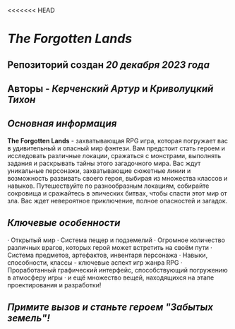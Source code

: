 <<<<<<< HEAD
# *The Forgotten Lands*
## Репозиторий создан *20 декабря 2023 года*
## Авторы - *Керченский Артур* и *Криволуцкий Тихон*
## *Основная информация*
**The Forgotten Lands** - захватывающая RPG игра, которая погружает вас в удивительный и опасный мир фэнтези. Вам предстоит стать героем и исследовать различные локации, сражаться с монстрами, выполнять задания и раскрывать тайны этого загадочного мира. Вас ждут уникальные персонажи, захватывающие сюжетные линии и возможность развивать своего героя, выбирая из множества классов и навыков. Путешествуйте по разнообразным локациям, собирайте сокровища и сражайтесь в эпических битвах, чтобы спасти этот мир от зла. Вас ждет невероятное приключение, полное опасностей и загадок.
## *Ключевые особенности*
· Открытый мир
· Система пещер и подземелий
· Огромное количество различных врагов, которых герой может встретить на своём пути
· Система предметов, артефактов, инвентаря персонажа
· Навыки, способности, классы - ключевые аспект игр жанра RPG
· Проработанный графический интерфейс, способствующий погружению в атмосферу игры
· и ещё множество вещей, находящихся на этапе проектирования и разработки!
## *Примите вызов и станьте героем "Забытых земель"!*
